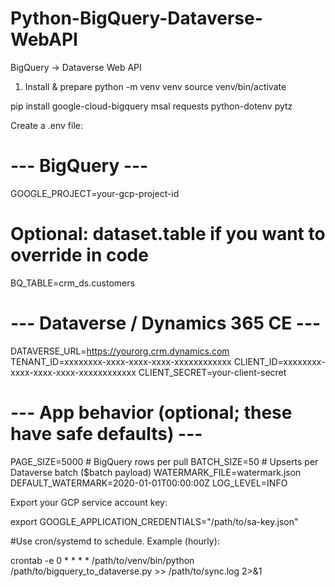 # Python-BigQuery-Dataverse-WebAPI
BigQuery → Dataverse Web API


1) Install & prepare
python -m venv venv
source venv/bin/activate

pip install google-cloud-bigquery msal requests python-dotenv pytz


Create a .env file:

# --- BigQuery ---
GOOGLE_PROJECT=your-gcp-project-id
# Optional: dataset.table if you want to override in code
BQ_TABLE=crm_ds.customers

# --- Dataverse / Dynamics 365 CE ---
DATAVERSE_URL=https://yourorg.crm.dynamics.com
TENANT_ID=xxxxxxxx-xxxx-xxxx-xxxx-xxxxxxxxxxxx
CLIENT_ID=xxxxxxxx-xxxx-xxxx-xxxx-xxxxxxxxxxxx
CLIENT_SECRET=your-client-secret

# --- App behavior (optional; these have safe defaults) ---
PAGE_SIZE=5000            # BigQuery rows per pull
BATCH_SIZE=50             # Upserts per Dataverse batch ($batch payload)
WATERMARK_FILE=watermark.json
DEFAULT_WATERMARK=2020-01-01T00:00:00Z
LOG_LEVEL=INFO


Export your GCP service account key:

export GOOGLE_APPLICATION_CREDENTIALS="/path/to/sa-key.json"


#Use cron/systemd to schedule. Example (hourly):

crontab -e
0 * * * * /path/to/venv/bin/python /path/to/bigquery_to_dataverse.py >> /path/to/sync.log 2>&1
